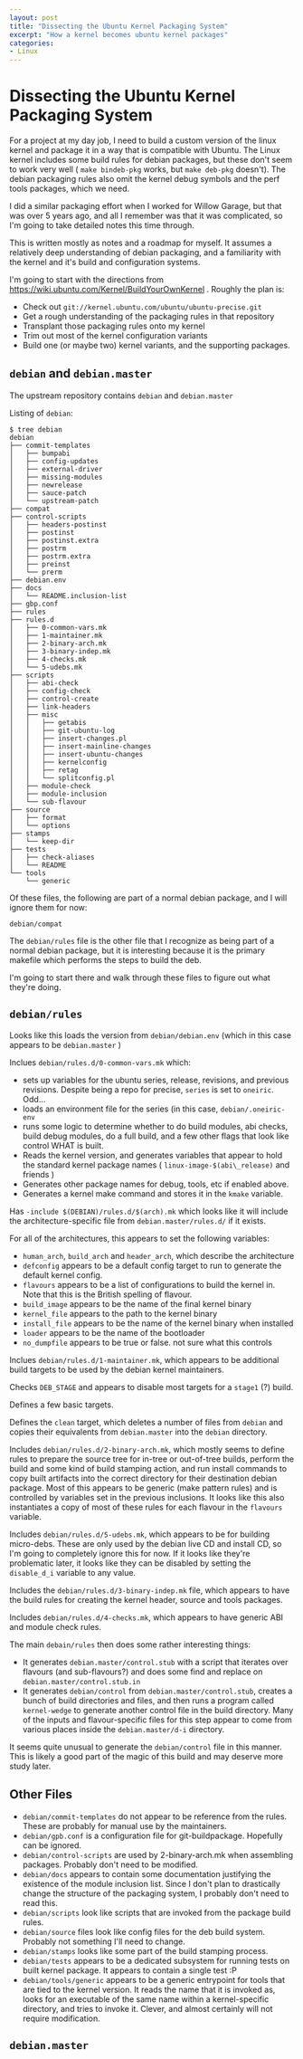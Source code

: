 ```yaml
---
layout: post
title: "Dissecting the Ubuntu Kernel Packaging System"
excerpt: "How a kernel becomes ubuntu kernel packages"
categories:
- Linux
---
```


# Dissecting the Ubuntu Kernel Packaging System

For a project at my day job, I need to build a custom version of the linux kernel and package it in a way that is compatible with Ubuntu. The Linux kernel includes some build rules for debian packages, but these don't seem to work very well ( `make bindeb-pkg` works, but `make deb-pkg` doesn't). The debian packaging rules also omit the kernel debug symbols and the perf tools packages, which we need.

I did a similar packaging effort when I worked for Willow Garage, but that was over 5 years ago, and all I remember was that it was complicated, so I'm going to take detailed notes this time through.

This is written mostly as notes and a roadmap for myself. It assumes a relatively deep understanding of debian packaging, and a familiarity with the kernel and it's build and configuration systems.

I'm going to start with the directions from https://wiki.ubuntu.com/Kernel/BuildYourOwnKernel . Roughly the plan is:

 * Check out `git://kernel.ubuntu.com/ubuntu/ubuntu-precise.git`
 * Get a rough understanding of the packaging rules in that repository
 * Transplant those packaging rules onto my kernel
 * Trim out most of the kernel configuration variants
 * Build one (or maybe two) kernel variants, and the supporting packages.

## `debian` and `debian.master` 

The upstream repository contains `debian` and `debian.master`

Listing of `debian`:

    $ tree debian
    debian
    ├── commit-templates
    │   ├── bumpabi
    │   ├── config-updates
    │   ├── external-driver
    │   ├── missing-modules
    │   ├── newrelease
    │   ├── sauce-patch
    │   └── upstream-patch
    ├── compat
    ├── control-scripts
    │   ├── headers-postinst
    │   ├── postinst
    │   ├── postinst.extra
    │   ├── postrm
    │   ├── postrm.extra
    │   ├── preinst
    │   └── prerm
    ├── debian.env
    ├── docs
    │   └── README.inclusion-list
    ├── gbp.conf
    ├── rules
    ├── rules.d
    │   ├── 0-common-vars.mk
    │   ├── 1-maintainer.mk
    │   ├── 2-binary-arch.mk
    │   ├── 3-binary-indep.mk
    │   ├── 4-checks.mk
    │   └── 5-udebs.mk
    ├── scripts
    │   ├── abi-check
    │   ├── config-check
    │   ├── control-create
    │   ├── link-headers
    │   ├── misc
    │   │   ├── getabis
    │   │   ├── git-ubuntu-log
    │   │   ├── insert-changes.pl
    │   │   ├── insert-mainline-changes
    │   │   ├── insert-ubuntu-changes
    │   │   ├── kernelconfig
    │   │   ├── retag
    │   │   └── splitconfig.pl
    │   ├── module-check
    │   ├── module-inclusion
    │   └── sub-flavour
    ├── source
    │   ├── format
    │   └── options
    ├── stamps
    │   └── keep-dir
    ├── tests
    │   ├── check-aliases
    │   └── README
    └── tools
        └── generic

Of these files, the following are part of a normal debian package, and I will ignore them for now:

    debian/compat

The `debian/rules` file is the other file that I recognize as being part of a normal debian package, but it is interesting because it is the primary makefile which performs the steps to build the deb.

I'm going to start there and walk through these files to figure out what they're doing.

## `debian/rules`

Looks like this loads the version from `debian/debian.env` (which in this case appears to be `debian.master` )

Inclues `debian/rules.d/0-common-vars.mk` which:

 * sets up variables for the ubuntu series, release, revisions, and previous revisions. Despite being a repo for precise, `series` is set to `oneiric`. Odd...
 * loads an environment file for the series (in this case, `debian/.oneiric-env`
 * runs some logic to determine whether to do build modules, abi checks, build debug modules, do a full build, and a few other flags that look like control WHAT is built.
 * Reads the kernel version, and generates variables that appear to hold the standard kernel package names ( `linux-image-$(abi\_release)` and friends )
 * Generates other package names for debug, tools, etc if enabled above.
 * Generates a kernel make command and stores it in the `kmake` variable.

Has `-include $(DEBIAN)/rules.d/$(arch).mk` which looks like it will include the architecture-specific file from `debian.master/rules.d/` if it exists.

For all of the architectures, this appears to set the following variables:

 * `human_arch`, `build_arch` and `header_arch`, which describe the architecture
 * `defconfig` appears to be a default config target to run to generate the default kernel config.
 * `flavours` appears to be a list of configurations to build the kernel in. Note that this is the British spelling of flavour.
 * `build_image` appears to be the name of the final kernel binary
 * `kernel_file` appears to the path to the kernel binary
 * `install_file` appears to be the name of the kernel binary when installed
 * `loader` appears to be the name of the bootloader
 * `no_dumpfile` appears to be true or false. not sure what this controls

Inclues `debian/rules.d/1-maintainer.mk`, which appears to be additional build targets to be used by the debian kernel maintainers.

Checks `DEB_STAGE` and appears to disable most targets for a `stage1` (?) build.

Defines a few basic targets.

Defines the `clean` target, which deletes a number of files from `debian` and copies their equivalents from `debian.master` into the `debian` directory.

Includes `debian/rules.d/2-binary-arch.mk`, which mostly seems to define rules to prepare the source tree for in-tree or out-of-tree builds, perform the build and some kind of build stamping action, and run install commands to copy built artifacts into the correct directory for their destination debian package. Most of this appears to be generic (make pattern rules) and is controlled by variables set in the previous inclusions. It looks like this also instantiates a copy of most of these rules for each flavour in the `flavours` variable.

Includes `debian/rules.d/5-udebs.mk`, which appears to be for building micro-debs. These are only used by the debian live CD and install CD, so I'm going to completely ignore this for now. If it looks like they're problematic later, it looks like they can be disabled by setting the `disable_d_i` variable to any value.

Includes the `debian/rules.d/3-binary-indep.mk` file, which appears to have the build rules for creating the kernel header, source and tools packages.

Includes `debian/rules.d/4-checks.mk`, which appears to have generic ABI and module check rules.

The main `debain/rules` then does some rather interesting things:

 * It generates `debian.master/control.stub` with a script that iterates over flavours (and sub-flavours?) and does some find and replace on `debian.master/control.stub.in` 
 * It generates `debian/control` from `debian.master/control.stub`, creates a bunch of build directories and files, and then runs a program called `kernel-wedge` to generate another control file in the build directory. Many of the inputs and flavour-specific files for this step appear to come from various places inside the `debian.master/d-i` directory.

It seems quite unusual to generate the `debian/control` file in this manner. This is likely a good part of the magic of this build and may deserve more study later.

## Other Files

 * `debian/commit-templates` do not appear to be reference from the rules. These are probably for manual use by the maintainers.
 * `debian/gpb.conf` is a configuration file for git-buildpackage. Hopefully can be ignored.
 * `debian/control-scripts` are used by 2-binary-arch.mk when assembling packages. Probably don't need to be modified.
 * `debian/docs` appears to contain some documentation justifying the existence of the module inclusion list. Since I don't plan to drastically change the structure of the packaging system, I probably don't need to read this.
 * `debian/scripts` look like scripts that are invoked from the package build rules.
 * `debian/source` files look like config files for the deb build system. Probably not something I'll need to change.
 * `debian/stamps` looks like some part of the build stamping process.
 * `debian/tests` appears to be a dedicated subsystem for running tests on built kernel package. It appears to contain a single test :P
 * `debian/tools/generic` appears to be a generic entrypoint for tools that are tied to the kernel version. It reads the name that it is invoked as, looks for an executable of the same name within a kernel-specific directory, and tries to invoke it. Clever, and almost certainly will not require modification.

## `debian.master`
